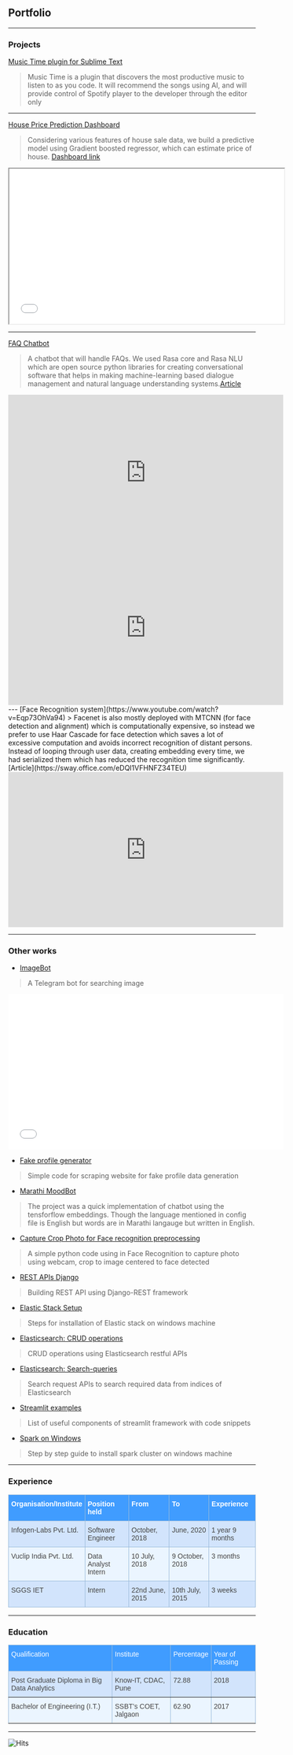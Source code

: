 ## Portfolio

---

### Projects

[Music Time plugin for Sublime Text](https://github.com/swdotcom/swdc-sublime-music-time)
> Music Time is a plugin that discovers the most productive music to listen to as you code. It will recommend the songs using AI, and will provide control of Spotify player to the developer through the editor only

---
[House Price Prediction Dashboard](https://hpp-dash.herokuapp.com/)
> Considering various features of house sale data, we build a predictive model using Gradient boosted regressor, which can estimate price of house.
[Dashboard link](https://hpp-dash.herokuapp.com/)
<iframe width="560" height="315" src="/images/complete_dash.mp4" frameborder="2" allow="autoplay; encrypted-media" allowfullscreen></iframe>

---
[FAQ Chatbot](https://www.youtube.com/watch?v=q901KMhQrsA)
> A chatbot that will handle FAQs. We used Rasa core and Rasa NLU which are open source python libraries for creating conversational software that helps in making machine-learning based dialogue management and natural language understanding systems.[Article](http://infogen-labs.com/imgs/deep-learning/The_next_generation_chatbot_using_AI.pdf)
<iframe width="560" height="315" src="https://www.youtube.com/embed/q901KMhQrsA" frameborder="0" allow="autoplay; encrypted-media" allowfullscreen></iframe>
<iframe width="560" height="315" src="https://www.youtube.com/embed/Fni_IwS9gDo" frameborder="0" allow="autoplay; encrypted-media" allowfullscreen></iframe>
---
[Face Recognition system](https://www.youtube.com/watch?v=Eqp73OhVa94)
> Facenet is also mostly deployed with MTCNN (for face detection and alignment) which is computationally expensive, so instead we prefer to use Haar Cascade for face detection which saves a lot of excessive computation and avoids incorrect recognition of distant persons. Instead of looping through user data, creating embedding every time, we had serialized them which has reduced the recognition time significantly.[Article](https://sway.office.com/eDQI1VFHNFZ34TEU)
<iframe width="560" height="315" src="https://www.youtube.com/embed/Eqp73OhVa94" frameborder="0" allow="autoplay; encrypted-media" allowfullscreen></iframe>

---
### Other works  

- [ImageBot](https://ajinkz.github.io/imagebot/)
> A Telegram bot for searching image
<iframe width="560" height="315" src="/images/bot.gif" frameborder="0" allow="autoplay; encrypted-media" allowfullscreen></iframe>

- [Fake profile generator](https://ajinkz.github.io/fake-profile-generator/)
> Simple code for scraping website for fake profile data generation

- [Marathi MoodBot](https://ajinkz.github.io/Marathi-MoodBot/)
> The project was a quick implementation of chatbot using the tensforflow embeddings. Though the language mentioned in config file is English but words are in Marathi langauge but written in English.

- [Capture Crop Photo for Face recognition preprocessing](https://ajinkz.github.io/CaptureCropPhoto/)
> A simple python code using in Face Recognition to capture photo using webcam, crop to image centered to face detected

- [REST APIs Django](https://ajinkz.github.io/REST-APIs-Django/)
> Building REST API using Django-REST framework

- [Elastic Stack Setup](https://ajinkz.github.io/Elastic-Stack-Setup/)
> Steps for installation of Elastic stack on windows machine

- [Elasticsearch: CRUD operations](https://ajinkz.github.io/CRUD-operations-Elasticsearch/)
> CRUD operations using Elasticsearch restful APIs

- [Elasticsearch: Search-queries](https://ajinkz.github.io/Elasticsearch-search-queries/)
> Search request APIs to search required data from indices of Elasticsearch

- [Streamlit examples](https://ajinkz.github.io/Streamlit-example/)
> List of useful components of streamlit framework with code snippets

- [Spark on Windows](https://ajinkz.github.io/spark-on-windows-setup/)
> Step by step guide to install spark cluster on windows machine

---
### Experience
<style type="text/css">
.tg  {border-collapse:collapse;border-color:#9ABAD9;border-spacing:0;}
.tg td{background-color:#EBF5FF;border-color:#9ABAD9;border-style:solid;border-width:1px;color:#444;
  font-family:Arial, sans-serif;font-size:14px;overflow:hidden;padding:10px 5px;word-break:normal;}
.tg th{background-color:#409cff;border-color:#9ABAD9;border-style:solid;border-width:1px;color:#fff;
  font-family:Arial, sans-serif;font-size:14px;font-weight:normal;overflow:hidden;padding:10px 5px;word-break:normal;}
.tg .tg-pbhq{font-family:"Trebuchet MS", Helvetica, sans-serif !important;;font-weight:bold;text-align:left;vertical-align:top}
.tg .tg-wz43{background-color:#D2E4FC;font-family:"Trebuchet MS", Helvetica, sans-serif !important;;text-align:left;
  vertical-align:top}
.tg .tg-zef7{font-family:"Trebuchet MS", Helvetica, sans-serif !important;;text-align:left;vertical-align:top}
</style>
<table class="tg">
<thead>
  <tr>
    <th class="tg-pbhq">Organisation/Institute</th>
    <th class="tg-pbhq">Position held</th>
    <th class="tg-pbhq">From</th>
    <th class="tg-pbhq">To</th>
    <th class="tg-pbhq">Experience</th>
  </tr>
</thead>
<tbody>
  <tr>
    <td class="tg-wz43">Infogen-Labs Pvt. Ltd.</td>
    <td class="tg-wz43">Software Engineer</td>
    <td class="tg-wz43">October, 2018</td>
    <td class="tg-wz43">June, 2020</td>
    <td class="tg-wz43">1 year 9 months</td>
  </tr>
  <tr>
    <td class="tg-zef7">Vuclip India Pvt. Ltd.</td>
    <td class="tg-zef7">Data Analyst Intern</td>
    <td class="tg-zef7">10 July, 2018</td>
    <td class="tg-zef7">9 October, 2018</td>
    <td class="tg-zef7">3 months</td>
  </tr>
  <tr>
    <td class="tg-wz43">SGGS IET</td>
    <td class="tg-wz43">Intern</td>
    <td class="tg-wz43">22nd June, 2015</td>
    <td class="tg-wz43">10th July, 2015</td>
    <td class="tg-wz43">3 weeks</td>
  </tr>
</tbody>
</table>

---
### Education
<style type="text/css">
.tg  {border-collapse:collapse;border-color:#9ABAD9;border-spacing:0;}
.tg td{background-color:#EBF5FF;border-color:#9ABAD9;border-style:solid;border-width:1px;color:#444;
  font-family:Arial, sans-serif;font-size:14px;overflow:hidden;padding:10px 5px;word-break:normal;}
.tg th{background-color:#409cff;border-color:#9ABAD9;border-style:solid;border-width:1px;color:#fff;
  font-family:Arial, sans-serif;font-size:14px;font-weight:normal;overflow:hidden;padding:10px 5px;word-break:normal;}
.tg .tg-phtq{background-color:#D2E4FC;border-color:inherit;text-align:left;vertical-align:top}
.tg .tg-0pky{border-color:inherit;text-align:left;vertical-align:top}
</style>
<table class="tg">
<thead>
  <tr>
    <th class="tg-0pky">Qualification</th>
    <th class="tg-0pky">Institute</th>
    <th class="tg-0pky">Percentage</th>
    <th class="tg-0pky">Year of Passing</th>
  </tr>
</thead>
<tbody>
  <tr>
    <td class="tg-phtq">Post Graduate Diploma in Big Data Analytics</td>
    <td class="tg-phtq">Know-IT, CDAC, Pune</td>
    <td class="tg-phtq">72.88</td>
    <td class="tg-phtq">2018</td>
  </tr>
  <tr>
    <td class="tg-0pky">Bachelor of Engineering (I.T.)</td>
    <td class="tg-0pky">SSBT’s COET, Jalgaon</td>
    <td class="tg-0pky">62.90</td>
    <td class="tg-0pky">2017</td>
  </tr>
</tbody>
</table>


---
<img src="https://hitcounter.pythonanywhere.com/count/tag.svg?url=https%3A%2F%2Fgithub.com%2FAjinkz%2Fajinkz.github.io%2Fhit-counter" alt="Hits">

